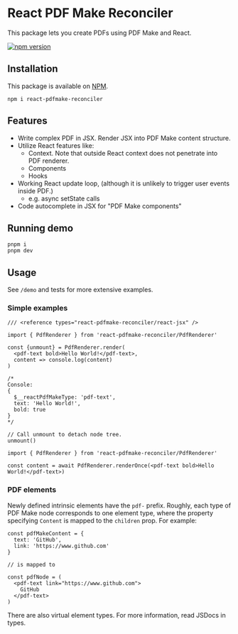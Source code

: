 # React PDF Make Reconciler

This package lets you create PDFs using PDF Make and React.

[![npm version](https://img.shields.io/npm/v/react-pdfmake-reconciler.svg?logo=npm)](https://www.npmjs.com/package/react-pdfmake-reconciler)

## Installation

This package is available on [NPM](https://www.npmjs.com/package/react-pdfmake-reconciler).

```shell
npm i react-pdfmake-reconciler
```

## Features

- Write complex PDF in JSX. Render JSX into PDF Make content structure.
- Utilize React features like:
  - Context. Note that outside React context does not penetrate into PDF renderer.
  - Components
  - Hooks
- Working React update loop, (although it is unlikely to trigger user events inside PDF.)
  - e.g. async setState calls
- Code autocomplete in JSX for "PDF Make components"

## Running demo

```shell
pnpm i
pnpm dev
```

## Usage

See `/demo` and tests for more extensive examples.

### Simple examples

```tsx
/// <reference types="react-pdfmake-reconciler/react-jsx" />

import { PdfRenderer } from 'react-pdfmake-reconciler/PdfRenderer'

const {unmount} = PdfRenderer.render(
  <pdf-text bold>Hello World!</pdf-text>,
  content => console.log(content)
)

/*
Console:
{
  $__reactPdfMakeType: 'pdf-text',
  text: 'Hello World!',
  bold: true
}
*/

// Call unmount to detach node tree.
unmount()
```

```tsx
import { PdfRenderer } from 'react-pdfmake-reconciler/PdfRenderer'

const content = await PdfRenderer.renderOnce(<pdf-text bold>Hello World!</pdf-text>)
```

### PDF elements

Newly defined intrinsic elements have the `pdf-` prefix. Roughly, each type of PDF Make node corresponds to one element type, where the property specifying `Content` is mapped to the `children` prop. For example:

```tsx
const pdfMakeContent = {
  text: 'GitHub',
  link: 'https://www.github.com'
}

// is mapped to

const pdfNode = (
  <pdf-text link="https://www.github.com">
    GitHub
  </pdf-text>
)
```

There are also virtual element types. For more information, read JSDocs in types.
